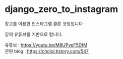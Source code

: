 # django_zero_to_instagram

장고를 이용한 인스타그램 클론 코딩입니다

강의 유튜브를 기반으로 합니다.

유튜브 : https://youtu.be/M8UPyeF5DfM  
관련 blog : https://cholol.tistory.com/547

